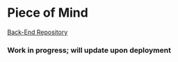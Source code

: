 # Piece of Mind
[Back-End Repository](https://github.com/TheDotson/pieceOfMind_api)

### Work in progress; will update upon deployment
